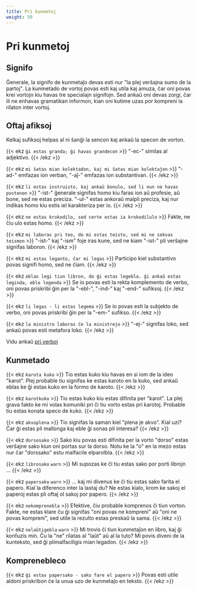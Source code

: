 ```yaml
---
title: Pri kunmetoj
weight: 50
---
```


# Pri kunmetoj

## Signifo

Ĝenerale, la signifo de kunmetaĵo devas esti nur "la plej verŝajna sumo de la partoj". La kunmetado de vortoj povas esti kaj utila kaj amuza, ĉar oni povas krei vortojn kiu havas tre specialajn signifojn. Sed ankaŭ oni devas zorgi, ĉar ili ne enhavas gramatikan informon, kian oni kutime uzas por kompreni la rilaton inter vortoj.

## Oftaj afiksoj

Kelkaj sufiksoj helpas al ni ŝanĝi la sencon kaj ankaŭ la specon de vorton.

{{< ekz `ĝi estas granda; ĝi havas grandecon` >}}
"-ec-" similas al adjektivo.
{{< /ekz >}}

{{< ekz `mi ŝatas mian kolektadon, kaj mi ŝatas mian kolektaĵon` >}}
"-ad-" emfazas ion verban, "-aĵ-" emfazas ion substantivan.
{{< /ekz >}}

{{< ekz `li estas instruisto, kaj ankaŭ bonulo, sed li nun ne havas postenon` >}}
"-ist-" ĝenerale signifas homo kiu faras ion aŭ profesie, aŭ bone, sed ne estas preciza. "-ul-" estas ankoraŭ malpli preciza, kaj nur indikas homo kiu estis iel karakteriza per io.
{{< /ekz >}}

{{< ekz `ne estas krokodilo, sed certe estas ia krokodilulo` >}}
Fakte, ne ĉiu ulo estas homo.
{{< /ekz >}}

{{< ekz `mi laboras pri teo, do mi estas teisto, sed mi ne sekvas teismon` >}}
"-ist-" kaj "-ism" foje iras kune, sed ne kiam "-ist-" pli verŝajne signifas laboron.
{{< /ekz >}}

{{< ekz `mi estas leganto, ĉar mi legas` >}}
Participo kiel substantivo povas signifi homo, sed ne ĉiam.
{{< /ekz >}}

{{< ekz `eblas legi tiun libron, do ĝi estas legebla. ĝi ankaŭ estas leginda, eble legenda` >}}
Se io povas esti la rekta komplemento de verbo, oni povas priskribi ĝin per la "-ebl-", "-ind-" kaj "-end-" sufiksoj.
{{< /ekz >}}

{{< ekz `li legas - li estas legema` >}}
Se io povas esti la subjekto de verbo, oni povas priskribi ĝin per la "-em-" sufikso.
{{< /ekz >}}

{{< ekz `la ministro laboras ĉe la ministrejo` >}}
"-ej-" signifas loko, sed ankaŭ povas esti metafora loko.
{{< /ekz >}}

Vidu ankaŭ [pri verboj](../verboj#ĉu-transitiva)

## Kunmetado

{{< ekz `karota kuko` >}}
Tio estas kuko kiu havas en si iom de la ideo "karot". Plej probable tiu signifas ke estas karoto en la kuko, sed ankaŭ eblas ke ĝi estas kuko en la formo de karoto.
{{< /ekz >}}

{{< ekz `karotkuko` >}}
Tio estas kuko kiu estas difinita per "karot". La plej grava fakto ke mi volas komuniki pri ĉi tiu vorto estas pri karotoj. Probable tiu estas konata speco de kuko.
{{< /ekz >}}

{{< ekz `akvoplena` >}}
Tio signifas la saman kiel "plena je akvo". Kial uzi? Ĉar ĝi estas pli mallonga kaj eble ĝi sonas pli interesa?
{{< /ekz >}}

{{< ekz `dorsosako` >}}
Sako kiu povas esti difinita per la vorto "dorso" estas verŝajne sako kiun oni portas sur la dorso. Notu ke la "o" en la mezo estas nur ĉar "dorssako" estu malfacile elparolbla.
{{< /ekz >}}

{{< ekz `librosako` `warn` >}}
Mi supozas ke ĉi tiu estas sako por porti librojn ...
{{< /ekz >}}

{{< ekz `papersako` `warn` >}}
... kaj mi divenus ke ĉi tiu estas sako farita el papero. Kial la diferenco inter la lastaj du? Ne estas kialo, krom ke sakoj el paperoj estas pli oftaj ol sakoj por papero.
{{< /ekz >}}

{{< ekz `nekomprenebla` >}}
Efektive, ĉiu probable komprenos ĉi tiun vorton. Fakte, ne estas klare ĉu ĝi signifas "oni povas ne kompreni" aŭ "oni ne povas kompreni", sed utile la rezulto estas preskaŭ la sama.
{{< /ekz >}}

{{< ekz `nelaŭtigebla` `warn` >}}
Mi trovis ĉi tiun kunmetaĵon en libro, kaj ĝi konfuzis min. Ĉu la "ne" rilatas al "laŭt" aŭ al la tuto? Mi povis diveni de la kunteksto, sed ĝi plimalfaciligis mian legadon.
{{< /ekz >}}

## Komprenebleco

{{< ekz `ĝi estas papersako - sako fare el papero` >}}
Povas esti utile aldoni priskribon ĉe la unua uzo de kunmetaĵo en teksto.
{{< /ekz >}}
